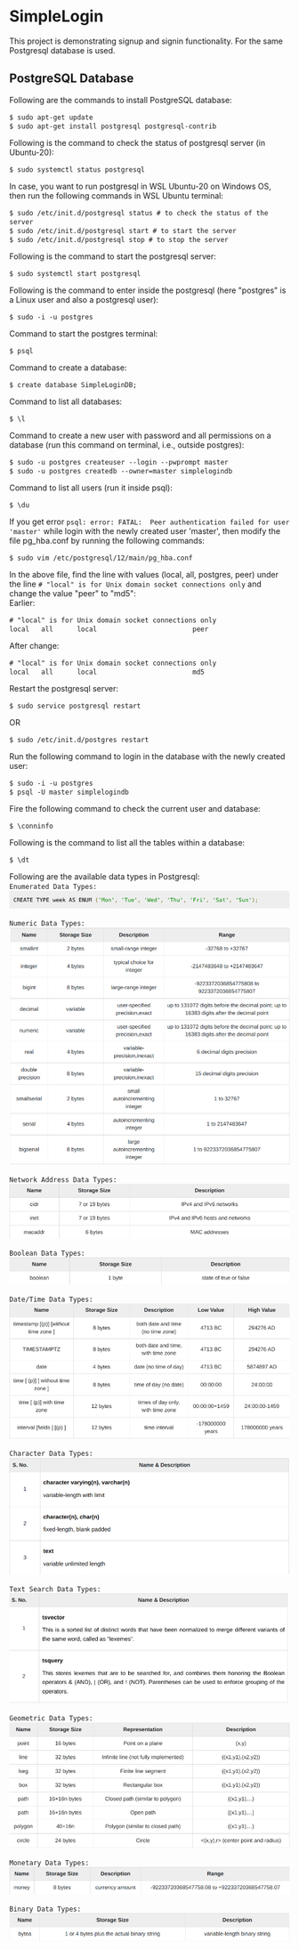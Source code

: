 # SimpleLogin  
This project is demonstrating signup and signin functionality. 
For the same Postgresql database is used.  
  
## PostgreSQL Database  
Following are the commands to install PostgreSQL database:  
```commandline
$ sudo apt-get update  
$ sudo apt-get install postgresql postgresql-contrib  
```  
Following is the command to check the status of postgresql server (in Ubuntu-20):  
```commandline
$ sudo systemctl status postgresql
```  
In case, you want to run postgresql in WSL Ubuntu-20 on Windows OS, then run the following commands in WSL Ubuntu terminal:  
```commandline
$ sudo /etc/init.d/postgresql status # to check the status of the server
$ sudo /etc/init.d/postgresql start # to start the server
$ sudo /etc/init.d/postgresql stop # to stop the server
```  
Following is the command to start the postgresql server:  
```commandline
$ sudo systemctl start postgresql
```  
Following is the command to enter inside the postgresql (here "postgres" is a Linux user and also a postgresql user):  
```commandline
$ sudo -i -u postgres  
```  
Command to start the postgres terminal:  
```commandline
$ psql
```  
Command to create a database:  
```commandline
$ create database SimpleLoginDB;
```  
Command to list all databases:  
```commandline
$ \l  
```  
Command to create a new user with password and all permissions on a database (run this command on terminal, i.e., outside postgres):  
```commandline
$ sudo -u postgres createuser --login --pwprompt master  
$ sudo -u postgres createdb --owner=master simplelogindb  
```  
Command to list all users (run it inside psql):  
```commandline
$ \du
```  
If you get error `psql: error: FATAL:  Peer authentication failed for user 'master'` while login with the newly created user 'master', then modify the file pg_hba.conf by running the following commands:  
```commandline
$ sudo vim /etc/postgresql/12/main/pg_hba.conf
```  
In the above file, find the line with values (local, all, postgres, peer) under the line `# "local" is for Unix domain socket connections only` and change the value "peer" to "md5":  
Earlier:  
```commandline
# "local" is for Unix domain socket connections only  
local   all      local                        peer
```  
After change:  
```commandline
# "local" is for Unix domain socket connections only  
local   all      local                        md5
```  
Restart the postgresql server:  
```commandline
$ sudo service postgresql restart
```  
OR
```commandline
$ sudo /etc/init.d/postgres restart
```  
Run the following command to login in the database with the newly created user:  
```commandline
$ sudo -i -u postgres
$ psql -U master simplelogindb
```  
Fire the following command to check the current user and database:  
```commandline
$ \conninfo
```  
Following is the command to list all the tables within a database:  
```commandline
$ \dt
```  
Following are the available data types in Postgresql:  
`Enumerated Data Types:`  
![alt text](./readme_images/psql_enumerated_datatypes.png?raw=true "Enumerated Data Types")  
  
`Numeric Data Types:`  
![alt text](./readme_images/psql_numeric_datatypes.png?raw=true "Numeric Data Types")  
  
`Network Address Data Types:`  
![alt text](./readme_images/psql_networkAddress_datatypes.png?raw=true "Network Address Data Types")  
  
`Boolean Data Types:`  
![alt text](./readme_images/psql_boolean_datatypes.png?raw=true "Boolean Data Types")  
  
`Date/Time Data Types:`  
![alt text](./readme_images/psql_dateTime_datatypes.png?raw=true "Date/Time Data Types")  
  
`Character Data Types:`  
![alt text](./readme_images/psql_character_datatypes.png?raw=true "Character Data Types")  
  
`Text Search Data Types:`  
![alt text](./readme_images/psql_textSearch_datatypes.png?raw=true "Text Search Data Types")  
  
`Geometric Data Types:`  
![alt text](./readme_images/psql_geometric_datatypes.png?raw=true "Geometric Data Types")  
  
`Monetary Data Types:`  
![alt text](./readme_images/psql_monetary_datatypes.png?raw=true "Monetary Data Types")  
  
`Binary Data Types:`  
![alt text](./readme_images/psql_binary_datatypes.png?raw=true "Binary Data Types")  

